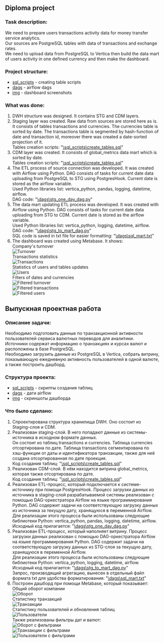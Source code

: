 ## Diploma project

### Task description:
We need to prepare users transactions activity data for money transfer service analytics.\
Our sources are PostgreSQL tables with data of transactions and exchange rates.\
We need to upload data from PostgreSQL to Vertica then build the data mart of users activity in one defined currency and then make the dashboard.

### Project structure:
* [sql_scripts](https://github.com/PonomarevVladimir/Portfolio/tree/main/vertica_project/sql_scripts) - creating table scripts
* [dags](https://github.com/PonomarevVladimir/Portfolio/tree/main/vertica_project/dags) - airflow dags
* [img](https://github.com/PonomarevVladimir/Portfolio/tree/main/vertica_project/img) - dashboard screenshots

### What was done:
1. DWH structure was designed. It contains STG and CDM layers.
2. Staging layer was created. Raw data from sources are stored here as is.\
It consists of tables transactions and currencies. The currencies table is sorted by date. The transactions table is segmented by hash-function of date and transaction id, moreover there was created a date-sorted projection of it.\
Tables creation scripts:
"[\sql_scripts\create_tables.sql](https://github.com/PonomarevVladimir/Portfolio/blob/main/vertica_project/sql_scripts/create_tables.sql)"
3. CDM layer was created. It consists of global_metrics data mart which is sorted by date.\
Tables creation scripts:
"[\sql_scripts\create_tables.sql](https://github.com/PonomarevVladimir/Portfolio/blob/main/vertica_project/sql_scripts/create_tables.sql)"
4. The ETL process of source connection was developed. It was created with Airflow using Python. DAG consists of tasks for current date data uploading from PostgreSQL to STG using PostgresHook. Current date is stored as the airflow variable.\
Used Python libraries list: vertica_python, pandas, logging, datetime, airflow.\
DAG code:
"[\dags\stg_one_day_dag.py](https://github.com/PonomarevVladimir/Portfolio/blob/main/vertica_project/dags/stg_one_day_dag.py)"
5. The data mart updating ETL process was developed. It was created with Airflow using Python. DAG consists of tasks for current date data uploading from STG to CDM. Current date is stored as the airflow variable.\
Used Python libraries list: vertica_python, logging, datetime, airflow.\
DAG code:
"[\dags\stg_to_mart_dag.py](https://github.com/PonomarevVladimir/Portfolio/blob/main/vertica_project/dags/stg_to_mart_dag.py)"\
SQL code is saved in txt file for easier formatting:
"[\dags\sql_mart.txt](https://github.com/PonomarevVladimir/Portfolio/blob/main/vertica_project/dags/sql_mart.txt)"
6. The dashboard was created using Metabase. It shows:\
Company's turnover\
![Turnover](https://github.com/PonomarevVladimir/Portfolio/blob/main/vertica_project/img/Screenshot%202023-06-20%20at%2011.49.33.png)\
Transactions statistics\
![Transactions](https://github.com/PonomarevVladimir/de-project-final/blob/main/src/img/Screenshot%202023-06-20%20at%2011.49.39.png)\
Statistics of users and tables updates\
![Users](https://github.com/PonomarevVladimir/Portfolio/blob/main/vertica_project/img/Screenshot%202023-06-20%20at%2011.49.43.png)\
Filters of dates and currencies\
![Filtered turnover](https://github.com/PonomarevVladimir/Portfolio/blob/main/vertica_project/img/Screenshot%202023-06-20%20at%2011.50.30.png)\
![Filtered transactions](https://github.com/PonomarevVladimir/Portfolio/blob/main/vertica_project/img/Screenshot%202023-06-20%20at%2011.50.34.png)\
![Filtered users](https://github.com/PonomarevVladimir/Portfolio/blob/main/vertica_project/img/Screenshot%202023-06-20%20at%2011.50.38.png)

## Выпускная проектная работа 

### Описание задачи:
Необходимо подготовить данные по транзакционной активности пользователей сервиса валютных переводов для аналитики.\
Источники содержат информацию о транзакциях и курсах валют и расположены в базе PostgreSQL.\
Необходимо загрузить данные из PostgreSQL в Vertica, собрать витрину, показывающую ежедневную активность пользователей в одной валюте, а также построить дашборд. 

### Структура проекта:
* [sql_scripts](https://github.com/PonomarevVladimir/Portfolio/tree/main/vertica_project/sql_scripts) - скрипты создания таблиц
* [dags](https://github.com/PonomarevVladimir/Portfolio/tree/main/vertica_project/dags) - даги airflow
* [img](https://github.com/PonomarevVladimir/Portfolio/tree/main/vertica_project/img) - скриншоты дашборда

### Что было сделано:
1. Спроектирована структура хранилища DWH. Оно состоит из Staging-слоя и CDM.
2. Реализован staging-слой. В него попадают данные из системы-источника в исходном формате данных.\
Он состоит из таблиц transactions и currencies. Таблица currencies отсортирована по дате. Таблица transactions сегментирована по хэш-функции от даты и идентификатора транзакции, также для неё создана отсортированная по дате проекция.\
Код создания таблиц: "[\sql_scripts\create_tables.sql](https://github.com/PonomarevVladimir/Portfolio/blob/main/vertica_project/sql_scripts/create_tables.sql)"
3. Реализован CDM-слой. В нём находится витрина global_metrics, которая также отсортирована по дате.\
Код создания таблиц: "[\sql_scripts\create_tables.sql](https://github.com/PonomarevVladimir/Portfolio/blob/main/vertica_project/sql_scripts/create_tables.sql)"
4. Реализован ETL-процесс, который подключается к системе-источнику при помощи PostgresHook. Процесс загрузки данных из источника в staging-слой разрабатываемой системы реализован с помощью DAG-оркестратора Airflow на языке программирования Python. DAG содержит задачи на соответствующую загрузку данных из источника за текущую дату, хранящуюся в переменной Airflow.\
Для реализации этого процесса были использованы следующие библиотеки Python: vertica_python, pandas, logging, datetime, airflow.\
Исходный код прилагается: "[\dags\stg_one_day_dag.py](https://github.com/PonomarevVladimir/Portfolio/blob/main/vertica_project/dags/stg_one_day_dag.py)"
5. Реализован ETL-процесс, который наполняет витрину. Процесс загрузки данных реализован с помощью DAG-оркестратора Airflow на языке программирования Python. DAG содержит задачи на соответствующую загрузку данных из STG-слоя за текущую дату, хранящуюся в переменной Airflow.\
Для реализации этого процесса были использованы следующие библиотеки Python: vertica_python, logging, datetime, airflow.\
Исходный код прилагается: "[\dags\stg_to_mart_dag.py](https://github.com/PonomarevVladimir/Portfolio/blob/main/vertica_project/dags/stg_to_mart_dag.py)"\
Запрос, производящий агрегацию, вынесен в отдельный файл формата txt для удобства форматирования: "[\dags\sql_mart.txt](https://github.com/PonomarevVladimir/Portfolio/blob/main/vertica_project/dags/sql_mart.txt)"
6. Построен дашборд при помощи Metabase, который показывает:\
Общий оборот компании\
![Оборот](https://github.com/PonomarevVladimir/Portfolio/blob/main/vertica_project/img/Screenshot%202023-06-20%20at%2011.49.33.png)\
Статистику транзакций\
![Транзакции](https://github.com/PonomarevVladimir/de-project-final/blob/main/src/img/Screenshot%202023-06-20%20at%2011.49.39.png)\
Статистику пользователей и обновления таблиц\
![Пользователи](https://github.com/PonomarevVladimir/Portfolio/blob/main/vertica_project/img/Screenshot%202023-06-20%20at%2011.49.43.png)\
Также реализованы фильтры дат и валют:\
![Оборот с фильтрами](https://github.com/PonomarevVladimir/Portfolio/blob/main/vertica_project/img/Screenshot%202023-06-20%20at%2011.50.30.png)\
![Транзакции с фильтрами](https://github.com/PonomarevVladimir/Portfolio/blob/main/vertica_project/img/Screenshot%202023-06-20%20at%2011.50.34.png)\
![Пользователи с фильтрами](https://github.com/PonomarevVladimir/Portfolio/blob/main/vertica_project/img/Screenshot%202023-06-20%20at%2011.50.38.png)
